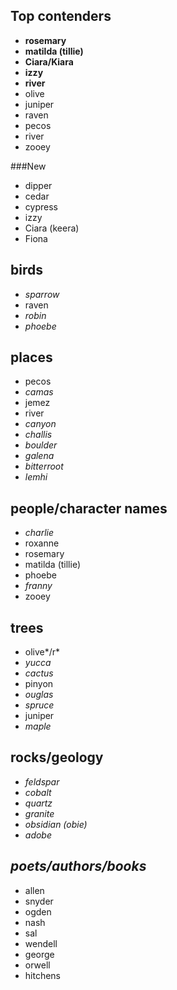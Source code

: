 Top contenders
--------------
 * **rosemary**
 * **matilda (tillie)**
 * **Ciara/Kiara**
 * **izzy**
 * **river**
 * olive
 * juniper
 * raven
 * pecos
 * river
 * zooey
 
###New
 * dipper
 * cedar
 * cypress
 * izzy
 * Ciara (keera)
 * Fiona



birds
----------
 * *sparrow*
 * raven
 * *robin*
 * *phoebe*

places
-----------
 * pecos
 * *camas*
 * jemez
 * river
 * *canyon*
 * *challis*
 * *boulder*
 * *galena*
 * *bitterroot*
 * *lemhi*

people/character names
------------
 * *charlie*
 * roxanne
 * rosemary
 * matilda (tillie)
 * phoebe
 * *franny*
 * zooey

trees
----------
 * olive*/r*
 * *yucca*
 * *cactus*
 * pinyon
 * *ouglas*
 * *spruce*
 * juniper
 * *maple*
 
rocks/geology
-------------
 * *feldspar*
 * *cobalt*
 * *quartz*
 * *granite*
 * *obsidian (obie)*
 * *adobe*

*poets/authors/books*
-------------------
 * allen
 * snyder
 * ogden
 * nash
 * sal
 * wendell
 * george
 * orwell
 * hitchens
